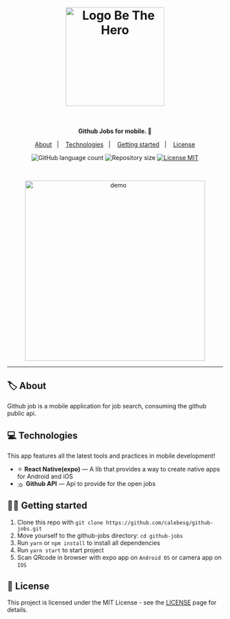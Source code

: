 
<h1 align="center">
  <img src="https://user-images.githubusercontent.com/36782514/85234979-c14ba980-b3e7-11ea-806b-ebcaf766d3d1.png" alt="Logo Be The Hero" width="230">
</h1>
<br>

<p align="center"><b>Github Jobs for mobile. 📱</b></p>

<p align="center">
  <a href="#-About">About</a>&nbsp;&nbsp;&nbsp;|&nbsp;&nbsp;&nbsp;
  <a href="#-Technologies">Technologies</a>&nbsp;&nbsp;&nbsp;|&nbsp;&nbsp;&nbsp;
  <a href="#-Getting-started">Getting started</a>&nbsp;&nbsp;&nbsp;|&nbsp;&nbsp;&nbsp;
  <a href="#-License">License</a>
</p>

<p align="center">
  <img alt="GitHub language count" src="https://img.shields.io/github/languages/count/calebesg/github-jobs">

  <img alt="Repository size" src="https://img.shields.io/github/repo-size/calebesg/github-jobs">

  <a href="https://opensource.org/licenses/MIT">
    <img src="https://img.shields.io/badge/License-MIT-green.svg" alt="License MIT">
  </a>
</p>
<br>

<p align="center">
  <img src="https://user-images.githubusercontent.com/36782514/85235370-ca8a4580-b3ea-11ea-877c-215f3e7a432a.gif" alt="demo" height="420">
</p>

<hr />

## 🏷️ About

Github job is a mobile application for job search, consuming the github public api.

## 💻 Technologies
This app features all the latest tools and practices in mobile development!

- ⚛️ **React Native(expo)** — A lib that provides a way to create native apps for Android and iOS
- <img class="emoji" align="absmiddle" alt=":octocat:" src="https://github.githubassets.com/images/icons/emoji/octocat.png" width="16" height="16"> **Github API** — Api to provide for the open jobs

## 🏃💨 Getting started

1. Clone this repo with ``git clone https://github.com/calebesg/github-jobs.git``
2. Move yourself to the github-jobs directory: ``cd github-jobs``
3. Run ``yarn`` or ``npm install`` to install all dependencies
4. Run ``yarn start`` to start project
5. Scan QRcode in browser with expo app on ``Android OS`` or camera app on ``IOS``

## 📝 License

This project is licensed under the MIT License - see the [LICENSE](https://opensource.org/licenses/MIT) page for details.
